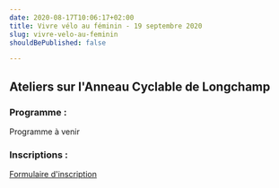 ```yaml
---
date: 2020-08-17T10:06:17+02:00
title: Vivre vélo au féminin - 19 septembre 2020
slug: vivre-velo-au-feminin
shouldBePublished: false

---
```

## Ateliers sur l'Anneau Cyclable de Longchamp

### Programme :

Programme à venir

### Inscriptions :

[Formulaire d'inscription](https://velo-longchamp.typeform.com/to/ZExF5qZg)